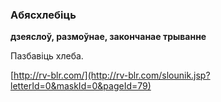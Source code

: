 ### Абясхлебіць
**дзеяслоў, размоўнае, закончанае трыванне**

Пазбавіць хлеба.

<a rel="author">[http://rv-blr.com/](http://rv-blr.com/slounik.jsp?letterId=0&maskId=0&pageId=79)</a>
